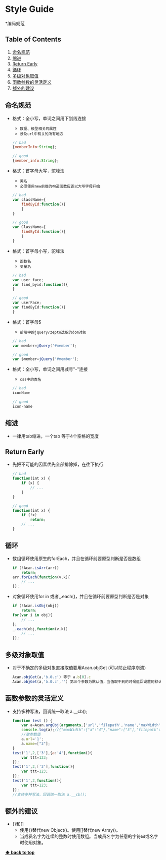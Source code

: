 # Style Guide

*编码规范

## Table of Contents

  1. [命名规范](#命名规范)
  1. [缩进](#缩进)
  1. [Return Early](#return-early)
  1. [循环](#循环)
  1. [多级对象取值](#多级对象取值)
  1. [函数参数的灵活定义](#函数参数的灵活定义)
  1. [额外的建议](#额外的建议)

## 命名规范

  - 格式：全小写，单词之间用下划线连接
    + `数据、模型相关的属性`
    + `涉及url中有关的所有地方`
    ```javascript
    // bad
    {memberInfo:String};

    // good
    {member_info:String};
    ```

  - 格式：首字母大写，驼峰法
    + `类名`
    + `必须使用new前缀的构造函数应该以大写字母开始`

    ```javascript
    // bad
    var className={
    	findById:function(){
    	}
    }

    // good
    var ClassName={
    	findById:function(){
    	}
    }
    ```

  - 格式：首字母小写，驼峰法
    + `函数名`
    + `变量名`

    ```javascript
    // bad
    var user_face;
    var find_byid:function(){
    }

    // good
    var userFace;
    var findById:function(){
    }
    ```

  - 格式：首字母$
    + `前端中的jquery/zepto选取的dom对象`

    ```javascript
    // bad
    var member=jQuery('#member');

    // good
    var $member=jQuery('#member');
    ```

  - 格式：全小写，单词之间用减号"-"连接
    + `css中的类名`

    ```javascript
    // bad
    iconName

    // good
    icon-name
    ```

## 缩进
  - 一律用tab缩进，一个tab 等于4个空格的宽度

## Return Early

  - 先把不可能的因素优先全部排除掉，在往下执行

    ```javascript
    // bad
    function(int x) {
    	if (x) {
    		// ...
    	}
    }

    // good
    function(int x) {
    	if (!x)
    		return;
    	// ...
    }
    ```


## 循环
  - 数组循环使用原生的forEach，并且在循环前要原型判断是否是数组

    ```javascript
    if (!Acan.isArr(arr))
    	return;
    arr.forEach(function(v,k){
    	// ...
    });
    ```
  - 对象循环使用for in 或者_.each()，并且在循环前要原型判断是否是对象

    ```javascript
    if (!Acan.isObj(obj))
    	return;
    for(var i in obj){
    	// ...
    };
    _.each(obj,function(v,k))
    	// ...
    });
    ```

## 多级对象取值
  - 对于不确定的多级对象直接取值要用Acan.objGet (可以防止程序崩溃)

    ```javascript
    Acan.objGet(a,'b.0.c') 等于 a.b[0].c
    Acan.objGet(a,'b.0.c','') 第三个参数为默认值，当值取不到的时候返回设置的默认值
    ```

## 函数参数的灵活定义
  - 支持多种写法，回调统一取法 a.__cb();

    ```javascript
    function test () {
    	var a=Acan.argObj(arguments,['url','filepath','name','maxWidth']);
    	console.log(a);//{"maxWidth":{"a":"4"},"name":["3"],"filepath":2,"url":"1","__cb":function(){var ttt=123;}}
    	//取参数值
    	a.url='1';
    	a.name=["3"];
    }
    test('1',2,['3'],{a:'4'},function(){
    	var ttt=123;
    });
    test('1',2,['3'],function(){
    	var ttt=123;
    });
    test('1',2,function(){
    	var ttt=123;
    });
    //支持多种写法，回调统一取法 a.__cb();
    ```

## 额外的建议 

  - {}和[]
    - 使用{}替代new Object()。使用[]替代new Array()。 
    - 当成员名字为连续的整数时使用数组。当成员名字为任意的字符串或名字时使用对象。

**[⬆ back to top](#table-of-contents)**
